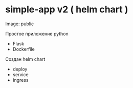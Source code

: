 # simple-app v2 ( helm chart )

Image: public

Простое приложение python 
- Flask
- Dockerfile



Создан helm chart 
  - deploy 
  - service 
  - ingress
